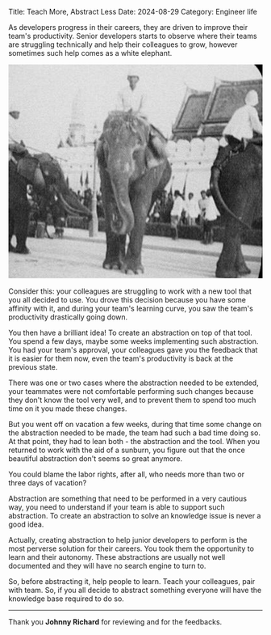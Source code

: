 Title: Teach More, Abstract Less
Date: 2024-08-29
Category: Engineer life

As developers progress in their careers, they are driven to improve their
team's productivity. Senior developers starts to observe where their teams are
struggling technically and help their colleagues to grow, however sometimes
such help comes as a white elephant.

![Three white elephants](images/teach-more-abstract-less/white-elephant.png)

Consider this: your colleagues are struggling to work with a new tool that you
all decided to use. You drove this decision because you have some affinity with
it, and during your team's learning curve, you saw the team's productivity
drastically going down.

You then have a brilliant idea! To create an abstraction on top of that tool.
You spend a few days, maybe some weeks implementing such abstraction. You had
your team's approval, your colleagues gave you the feedback that it is easier
for them now, even the team's productivity is back at the previous state.

There was one or two cases where the abstraction needed to be extended, your
teammates were not comfortable performing such changes because they don't know
the tool very well, and to prevent them to spend too much time on it you made
these changes.

But you went off on vacation a few weeks, during that time some change on the
abstraction needed to be made, the team had such a bad time doing so. At that
point, they had to lean both - the abstraction and the tool. When you returned
to work with the aid of a sunburn, you figure out that the once beautiful
abstraction don't seems so great anymore.

You could blame the labor rights, after all, who needs more than two or three
days of vacation?

Abstraction are something that need to be performed in a very cautious way, you
need to understand if your team is able to support such abstraction. To create
an abstraction to solve an knowledge issue is never a good idea.

Actually, creating abstraction to help junior developers to perform is the
most perverse solution for their careers. You took them the opportunity to
learn and their autonomy. These abstractions are usually not well documented
and they will have no search engine to turn to.

So, before abstracting it, help people to learn. Teach your colleagues, pair
with team. So, if you all decide to abstract something everyone will have the
knowledge base required to do so.

---

Thank you **Johnny Richard** for reviewing and for the feedbacks.

